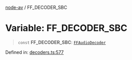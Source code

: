 [node-av](../globals.md) / FF\_DECODER\_SBC

# Variable: FF\_DECODER\_SBC

> `const` **FF\_DECODER\_SBC**: [`FFAudioDecoder`](../type-aliases/FFAudioDecoder.md)

Defined in: [decoders.ts:577](https://github.com/seydx/av/blob/f8631fc881b394300b1479f511d55cf1c370a87f/src/constants/decoders.ts#L577)
